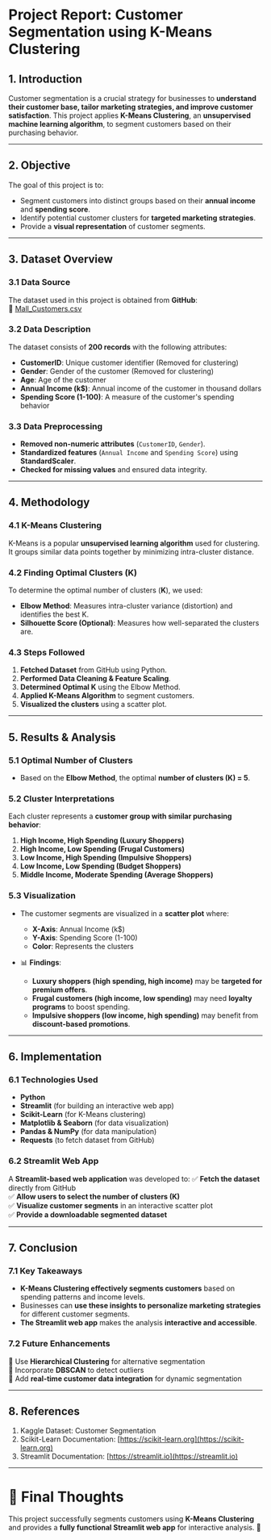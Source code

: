 # **Project Report: Customer Segmentation using K-Means Clustering**

## **1. Introduction**
Customer segmentation is a crucial strategy for businesses to **understand their customer base, tailor marketing strategies, and improve customer satisfaction**. This project applies **K-Means Clustering**, an **unsupervised machine learning algorithm**, to segment customers based on their purchasing behavior.

---

## **2. Objective**
The goal of this project is to:
- Segment customers into distinct groups based on their **annual income** and **spending score**.
- Identify potential customer clusters for **targeted marketing strategies**.
- Provide a **visual representation** of customer segments.

---

## **3. Dataset Overview**
### **3.1 Data Source**
The dataset used in this project is obtained from **GitHub**:  
📂 [Mall_Customers.csv](https://github.com/sangambhamare/Customer-Segmentation-using-K-Means-Clustering/blob/master/Mall_Customers.csv)

### **3.2 Data Description**
The dataset consists of **200 records** with the following attributes:
- **CustomerID**: Unique customer identifier (Removed for clustering)
- **Gender**: Gender of the customer (Removed for clustering)
- **Age**: Age of the customer
- **Annual Income (k$)**: Annual income of the customer in thousand dollars
- **Spending Score (1-100)**: A measure of the customer's spending behavior

### **3.3 Data Preprocessing**
- **Removed non-numeric attributes** (`CustomerID`, `Gender`).
- **Standardized features** (`Annual Income` and `Spending Score`) using **StandardScaler**.
- **Checked for missing values** and ensured data integrity.

---

## **4. Methodology**
### **4.1 K-Means Clustering**
K-Means is a popular **unsupervised learning algorithm** used for clustering. It groups similar data points together by minimizing intra-cluster distance.

### **4.2 Finding Optimal Clusters (K)**
To determine the optimal number of clusters (**K**), we used:
- **Elbow Method**: Measures intra-cluster variance (distortion) and identifies the best K.
- **Silhouette Score (Optional)**: Measures how well-separated the clusters are.

### **4.3 Steps Followed**
1. **Fetched Dataset** from GitHub using Python.
2. **Performed Data Cleaning & Feature Scaling**.
3. **Determined Optimal K** using the Elbow Method.
4. **Applied K-Means Algorithm** to segment customers.
5. **Visualized the clusters** using a scatter plot.

---

## **5. Results & Analysis**
### **5.1 Optimal Number of Clusters**
- Based on the **Elbow Method**, the optimal **number of clusters (K) = 5**.

### **5.2 Cluster Interpretations**
Each cluster represents a **customer group with similar purchasing behavior**:
1. **High Income, High Spending (Luxury Shoppers)**
2. **High Income, Low Spending (Frugal Customers)**
3. **Low Income, High Spending (Impulsive Shoppers)**
4. **Low Income, Low Spending (Budget Shoppers)**
5. **Middle Income, Moderate Spending (Average Shoppers)**

### **5.3 Visualization**
- The customer segments are visualized in a **scatter plot** where:
  - **X-Axis**: Annual Income (k$)
  - **Y-Axis**: Spending Score (1-100)
  - **Color**: Represents the clusters

- 📊 **Findings**:
  - **Luxury shoppers (high spending, high income)** may be **targeted for premium offers**.
  - **Frugal customers (high income, low spending)** may need **loyalty programs** to boost spending.
  - **Impulsive shoppers (low income, high spending)** may benefit from **discount-based promotions**.

---

## **6. Implementation**
### **6.1 Technologies Used**
- **Python**
- **Streamlit** (for building an interactive web app)
- **Scikit-Learn** (for K-Means clustering)
- **Matplotlib & Seaborn** (for data visualization)
- **Pandas & NumPy** (for data manipulation)
- **Requests** (to fetch dataset from GitHub)

### **6.2 Streamlit Web App**
A **Streamlit-based web application** was developed to:
✅ **Fetch the dataset** directly from GitHub  
✅ **Allow users to select the number of clusters (K)**  
✅ **Visualize customer segments** in an interactive scatter plot  
✅ **Provide a downloadable segmented dataset**  

---

## **7. Conclusion**
### **7.1 Key Takeaways**
- **K-Means Clustering effectively segments customers** based on spending patterns and income levels.
- Businesses can **use these insights to personalize marketing strategies** for different customer segments.
- **The Streamlit web app** makes the analysis **interactive and accessible**.

### **7.2 Future Enhancements**
🔹 Use **Hierarchical Clustering** for alternative segmentation  
🔹 Incorporate **DBSCAN** to detect outliers  
🔹 Add **real-time customer data integration** for dynamic segmentation  

---

## **8. References**
1. Kaggle Dataset: Customer Segmentation  
2. Scikit-Learn Documentation: [https://scikit-learn.org](https://scikit-learn.org)  
3. Streamlit Documentation: [https://streamlit.io](https://streamlit.io)  

---

# **🎯 Final Thoughts**
This project successfully segments customers using **K-Means Clustering** and provides a **fully functional Streamlit web app** for interactive analysis. 🚀
